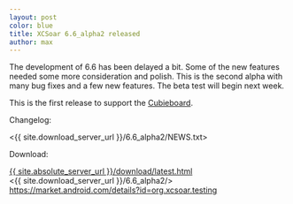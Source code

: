 ```yaml
---
layout: post
color: blue
title: XCSoar 6.6_alpha2 released
author: max
---
```

The development of 6.6 has been delayed a bit.  Some of the new
features needed some more consideration and polish.  This is the
second alpha with many bug fixes and a few new features.  The beta
test will begin next week.

This is the first release to support the
[Cubieboard](http://cubieboard.org/).

Changelog:

 <{{ site.download_server_url }}/6.6_alpha2/NEWS.txt>

Download:

 [{{ site.absolute_server_url }}/download/latest.html](/download/latest.html)  
 <{{ site.download_server_url }}/6.6_alpha2/>  
 <https://market.android.com/details?id=org.xcsoar.testing>
